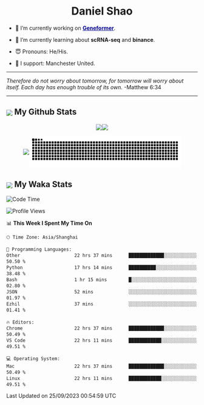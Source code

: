 

<h1 align="center">Daniel Shao</h1>

- 🐒 I’m currently working on <strong><a href="https://huggingface.co/ctheodoris/Geneformer" style="color: darkblue">Geneformer</a></strong>.

- 🥹 I’m currently learning about **scRNA-seq** and **binance**.

- 😇 Pronouns: He/His.

- 🦧 I support: Manchester United.

---

<i> Therefore do not worry about tomorrow, for tomorrow will worry about itself. Each day has enough trouble of its own. </i> -Matthew 6:34

---

<h2><img src="https://emojis.slackmojis.com/emojis/images/1579216111/7550/pikachu_wave.gif?1579216111" align="center" width="28" /> My Github Stats</h2>

<p align="center"><img align="center" src = "https://github-readme-stats.vercel.app/api?username=super-dainiu&show_icons=true&count_private=true&theme=tokyonight&hide=issues&line_height=30" width="400px"><img align="center" src = "https://github-readme-streak-stats.herokuapp.com/?user=super-dainiu&theme=tokyonight" width="400px"></p>

<p align="center"><img align="center" width="400px" src="https://github-readme-stats.vercel.app/api/top-langs/?username=super-dainiu&layout=compact&theme=tokyonight&hide=html,tex,jupyter%20notebook"><img align="center" width="400px" src="https://github.com/super-dainiu/super-dainiu/blob/output/github-contribution-grid-snake.svg"></p>

<h2><img src="https://emojis.slackmojis.com/emojis/images/1579216111/7550/pikachu_wave.gif?1579216111" align="center" width="28" /> My Waka Stats</h2>

<!--START_SECTION:waka-->
![Code Time](http://img.shields.io/badge/Code%20Time-534%20hrs-blue)

![Profile Views](http://img.shields.io/badge/Profile%20Views-0-blue)

📊 **This Week I Spent My Time On** 

```text
🕑︎ Time Zone: Asia/Shanghai

💬 Programming Languages: 
Other                    22 hrs 37 mins      █████████████░░░░░░░░░░░░   50.50 % 
Python                   17 hrs 14 mins      ██████████░░░░░░░░░░░░░░░   38.48 % 
Bash                     1 hr 15 mins        █░░░░░░░░░░░░░░░░░░░░░░░░   02.80 % 
JSON                     52 mins             ░░░░░░░░░░░░░░░░░░░░░░░░░   01.97 % 
Ezhil                    37 mins             ░░░░░░░░░░░░░░░░░░░░░░░░░   01.41 % 

🔥 Editors: 
Chrome                   22 hrs 37 mins      █████████████░░░░░░░░░░░░   50.49 % 
VS Code                  22 hrs 11 mins      ████████████░░░░░░░░░░░░░   49.51 % 

💻 Operating System: 
Mac                      22 hrs 37 mins      █████████████░░░░░░░░░░░░   50.49 % 
Linux                    22 hrs 11 mins      ████████████░░░░░░░░░░░░░   49.51 % 
```


 Last Updated on 25/09/2023 00:54:59 UTC
<!--END_SECTION:waka-->
